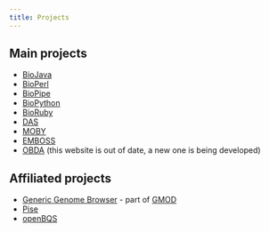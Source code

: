 ```yaml
---
title: Projects
---
```


Main projects
-------------

-   [BioJava](http://www.biojava.org)
-   [BioPerl](bp:BioPerl "wikilink")
-   [BioPipe](http://biopipe.org)
-   [BioPython](http://www.biopython.org)
-   [BioRuby](http://www.bioruby.org)
-   [DAS](http://www.biodas.org)
-   [MOBY](http://www.biomoby.org)
-   [EMBOSS](http://www.emboss.org)
-   [OBDA](http://obda.open-bio.org) (this website is out of date, a new
    one is being developed)

Affiliated projects
-------------------

-   [Generic Genome Browser](http://www.gmod.org/ggb) - part of
    [GMOD](http://www.gmod.org)
-   [Pise](http://www.pasteur.fr/recherche/unites/sis/Pise/)
-   [openBQS](http://industry.ebi.ac.uk/openBQS/)

